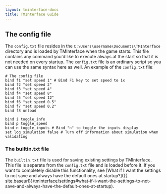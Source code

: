 ```yaml
---
layout: tminterface-docs
title: TMInterface Guide
---
```


## The config file
The `config.txt` file resides in the `C:\Users\username\Documents\TMInterface` directory and is loaded by TMInterface when the game starts. This file contains any command you'd like to execute always at the start so that it is not needed on every startup. The `config.txt` file is an ordinary script so you can use the same syntax here as well.
An example of the `config.txt` file:
```
# The config file
bind f1 "set speed 1" # Bind F1 key to set speed to 1x
bind f2 "set speed 2"
bind f3 "set speed 4"
bind f4 "set speed 8"
bind f5 "set speed 12"
bind f6 "set speed 0.5"
bind f7 "set speed 0.2"
bind f8 unload

bind i toggle_info
bind p toggle_speed
bind n toggle_inputs # Bind "n" to toggle the inputs display
set log_simulation false # Turn off information about simulation when validating
```

### The builtin.txt file
The `builtin.txt` file is used for saving existing settings by TMInterface. This file is separate from the `config.txt` file and is loaded before it. If you want to completely disable this functionality, see [What if I want the settings to not save and always have the default ones at startup?]({{ site.baseurl}}/tminterface/settings#what-if-i-want-the-settings-to-not-save-and-always-have-the-default-ones-at-startup).